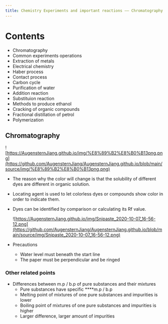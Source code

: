 ```yaml
---
title: Chemistry Experiments and important reactions —— Chromatography
---
```


# Contents

- Chromatography
- Common experiments operations
- Extraction of metals
- Electrical chemistry
- Haber process
- Contact process
- Carbon cycle
- Purification of water
- Addition reaction
- Substituion reaction
- Methods to produce ethanol
- Cracking of organic compounds
- Fractional distillation of petrol
- Polymerization

## Chromatography

![https://AugensternJiang.github.io/img/%E8%89%B2%E8%B0%B13png.png](https://github.com/AugensternJiang/AugensternJiang.github.io/blob/main/source/img/%E8%89%B2%E8%B0%B13png.png)

- The reason why the color will change is that the solubility of different dyes are different in organic solution.
- Locating agent is used to let colorless dyes or compounds show color in order to indicate them.
- Dyes can be identified by comparison or calculating its Rf value.

    ![https://AugensternJiang.github.io/img/Snipaste_2020-10-07_16-56-12.png](https://github.com/AugensternJiang/AugensternJiang.github.io/blob/main/source/img/Snipaste_2020-10-07_16-56-12.png)

- Precautions
    - Water level must beneath the start line
    - The paper must be perpendicular and be ringed

### Other related points

- Differences between m.p / b.p of pure substances and their mixtures
    - Pure substances have specific ****m.p / b.p
    - Melting point of mixtures of one pure substances and impurities is lower
    - Boiling point of mixtures of one pure substances and impurities is higher
    - Larger difference, larger amount of impurities
